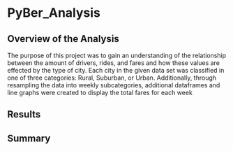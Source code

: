 # PyBer_Analysis
## Overview of the Analysis
The purpose of this project was to gain an understanding of the relationship between the amount of drivers, rides, and fares and how these values are effected by the type of city. Each city in the given data set was classified in one of three categories: Rural, Suburban, or Urban. Additionally, through resampling the data into weekly subcategories, additional dataframes and line graphs were created to display the total fares for each week

## Results

## Summary

